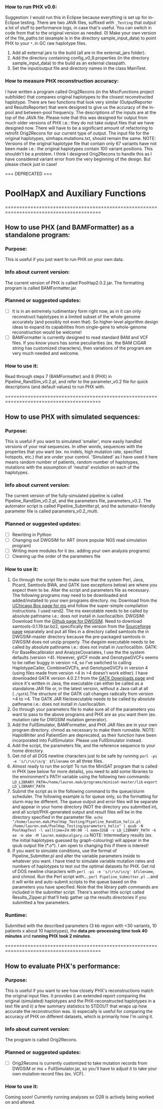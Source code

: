 ### How to run PHX v0.6:
Suggestion: I would run this in Eclipse because everything is set up for in-Eclipse testing. There are two JAVA files, suffixed with `_Testing` that output a lot of stuff to performance logs, in case that's useful. You can switch in code from that to the original version as needed.
0) Make your own version of the file_paths.txt (example is in the directory sample_input_data) to point PHX to your `*.`in GC raw haplotype files.
1) Add all external jars to the build (all are in the external_jars folder).
2) Add the directory containing config_v0_6.properties (in the directory sample_input_data) to the build as an external classpath. 
3) Set the input/output file and directory names in the class MainTest. 

### How to measure PHX reconstruction accuracy:
I have written a program called Orig2Recons (in the MiscFunctions project subfolder) that compares original haplotypes to the closest reconstructed haplotype. There are two functions that look very similar (OutputReporter and ResultsReporter) that were designed to give us the accuracy of the in-pool and between-pool frequency. The descriptions of the inputs are at the top of the JAVA file. Please note that this was designed for output from much older versions of PHX i.e.: they do not take output files that we have designed now. There will have to be a significant amount of refactoring to retrofit Orig2Recons for our current type of output. The input file for the original haplotypes, simhaps.mutations.txt, should remain the same. 
NOTE: Versions of the original haplotype file that contain only 67 variants have not been made i.e.: the original haplotypes contain 100 variant positions. This shouldn't be a problem. I think I designed Orig2Recons to handle this as I have considered variant error from the very beginning of the design. But please check just in case!

=== DEPRECATED ===

# PoolHapX and Auxiliary Functions 

========================================================================================

## How to use PHX (and BAMFormatter) as a standalone program:

### Purpose: 
This is useful if you just want to run PHX on your own data. 

### Info about current version:  
The current version of PHX is called PoolHap2.0.2.jar. The formatting program is called BAMFormatter.jar.

### Planned or suggested updates:  
- [ ] It is in an extremely rudimentary form right now, as in it can only reconstruct haplotypes in a limited subset of the whole genome accurately (and possibly not even that). So higher-level algorithm design ideas to expand its capabilities from single-gene to whole-genome reconstruction would be welcome!
- [ ] BAMFormatter is currently designed to read standard BAM and VCF files. If you know yours has some peculiarities (ex. the BAM CIGAR string has customized characters), then variations of the program are very much needed and welcome. 

### How to use it: 
Read through steps 7 (BAMFormatter) and 8 (PHX) in Pipeline_RandSim_v0.2.pl, and refer to the parameter_v0.2 file for quick descriptions (and default values) to run PHX with. 

========================================================================================

## How to use PHX with simulated sequences:

### Purpose: 
This is useful if you want to simulated 'smaller', more easily handled versions of your real sequences. In other words, sequences with the properties that you want (ex. no indels, high mutation rate, specified hotspots, etc.) that are under your control. 'Simulated' as I have used it here means random number of patients, random number of haplotypes, mutations with the assumption of 'neutral' evolution on each of the haplotypes.

### Info about current version:  
The current version of the fully-simulated pipeline is called Pipeline_RandSim_v0.2.pl, and the parameters file, parameters_v0.2. The automator script is called Pipeline_Submitter.pl, and the automator-friendly parameter file is called parameters_v0.2_multi. 

### Planned or suggested updates:  
- [ ] Rewriting in Python
- [ ] Changing out DWGSIM for ART (more popular NGS read simulation program)
- [ ] Writing more modules for it (ex. adding your own analysis programs)
- [ ] Cleaning up the order of the parameters file

### How to use it: 
1) Go through the script file to make sure that the system Perl, Java, Picard, Samtools BWA, and GATK (see exceptions below) are where you expect them to be. Alter the script and parameters file as necessary. The following programs may need to be downloaded and added/installed to your own programs directory.
ms: Download from the [UChicago Box page for ms](https://uchicago.app.box.com/s/l3e5uf13tikfjm7e1il1eujitlsjdx13) and follow the super-simple compilation instructions. I used rand2. The ms executable needs to be called by absolute pathname i.e.: does not install in /usr/local/bin. 
DWGSIM: Download from the [Github page for DWGSIM](https://github.com/nh13/DWGSIM/). Need to download samtools-0.1.19.tar.bz2, specifically the version from the [Sourceforge page](https://sourceforge.net/projects/samtools/?source=typ_redirect) separately and put all files in a directory called samtools the in DWGSIM-master directory because the pre-packaged samtools in DWGSIM does not unzip properly. The dwgsim executable needs to be called by absolute pathname i.e.: does not install in /usr/local/bin. 
GATK: For BaseRecalibrator and AnalyzeCovariates, I use the the system defaults (version <4). However, gVCF mode and GenotypeGVCFs seems to be rather buggy in version <4, so I've switched to calling HaplotypeCaller, CombineGVCFs, and GenotypeGVCFs in version 4 (using files made from version <4 in >4 doesn't work either). I have downloaded GATK version 4.0.2.1 from the [GATK Downloads page](https://software.broadinstitute.org/gatk/download/) and since it's written in Java, the executable can either be called as a standalone JAR file or, in the latest version, without a Java call at all (`./gatk`).The structure of the GATK call changes radically from version <4 to >4. The GATK JAR file/executable needs to be called by absolute pathname i.e.: does not install in /usr/local/bin. 
2) Go through your parameters file to make sure all of the parameters you want to pass to the above programs and PHX are as you want them (ex. mutation rate for DWGSIM mutation generator). 
3) Add the FullSimulator, BAMFormatter, and PHX JAR files are in your own program directory. chmod as necessary to make them runnable.
	NOTE: HaploWriter and PatientSim are deprecated, as their function have been incorporated into FullSimulator. Please use FullSimulator instead.
4) Add the script, the parameters file, and the reference sequence to your home directory. 
5) Get rid of all DOS newline characters just to be safe by running `perl -pi -e 's/\r\n/\n/g' $filename` on all three files. 
6) Almost ready to run the script! To run the MiniSAT program that is called in PHX (see below for more details), you need to add some libraries to the environment's PATH variable using the following two commands:
	`LD_LIBRARY_PATH=/home/lauren.mak/programs/minisat-master/lib`
	`export LD_LIBRARY_PATH`
7) Submit the script as in the following command to the queue/slurm scheduler. The following example is for queue only, so the formatting for slurm may be different. The queue output and error files will be separate and appear in your home directory (NOT the directory you submitted in), and all script/PHX-generated output and result files will be in the directory specified in the parameter file.
	`echo "/home/lauren.mak/PoolHap_Testing/Pipeline_RandSim_helix.pl /home/lauren.mak/PoolHap_Testing/parameters_helix" | qsub -N PoolHapTest -l walltime=24:00:00 -l mem=32GB -v LD_LIBRARY_PATH -k oe -m abe -M lauren.mak@ucalgary.ca`
	NOTE: Intermediary results (ex. the initial haplotypes guessed by graph-colouring) will appear in the qsub output file (\*.o\*). I am open to changing this if there is interest!
8) If you want to simulate conditions, use the format of Pipeline_Submitter.pl and alter the variable parameters inside to whatever you want. I have tried to simulate variable mutation rates and numbers of haplotypes to test out the optimal datasets for PHX. Get rid of DOS newline characters with `perl -pi -e 's/\r\n/\n/g' $filename`, and chmod. Run the Perl script with...
	`perl Pipeline_Submitter.pl`
...and it will write and auto-submit scripts to the queue based on the parameters you have specified. Note that the library path commands are included in the submitter script. There's another little script called Results_Zipper.pl that'll help gather up the results directories if you submitted a few parameters.

### Runtime: 
Submitted with the described parameters (3 kb region with <30 variants, 10 patients x about 10 haplotypes), the **data pre-processing time took 40 minutes** and **running PHX took 2 minutes**.

========================================================================================

## How to evaluate PHX's performance:

### Purpose: 
This is useful if you want to see how closely PHX's reconstructions match the original input files. It provides i) an extended report comparing the original (simulated) haplotypes and the PHX-reconstructed haplotypes in a text file and ii) a few summary statistics to STDOUT that wraps up how accurate the reconstruction was. ii) especially is useful for comparing the accuracy of PHX on different datasets, which is primarily how I'm using it.

### Info about current version:  
The program is called Orig2Recons. 

### Planned or suggested updates:  
- [ ] Orig2Recons is currently customized to take mutation records from DWGSIM or ms + FullSimulator.jar, so you'll have to adjust it to take your own mutation record files (ex. VCF).

### How to use it: 
Coming soon! Currently running analyses so O2R is actively being worked on and altered. 
